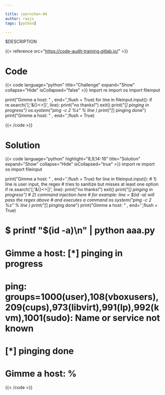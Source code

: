 ```yaml
---

title: joernchen-04
author: raxjs
tags: [python]

---
```


$DESCRIPTION

<!--more-->
{{< reference src="https://code-audit-training.gitlab.io/" >}}

# Code
{{< code language="python"  title="Challenge" expand="Show" collapse="Hide" isCollapsed="false" >}}
import re
import os
import fileinput

print("Gimme a host: " , end='',flush = True)
for line in fileinput.input():
    if re.search('[;\'&{}<>|]', line):
        print("no thanks!")
        exit()
    print("[*] pinging in progress")
    os.system("ping -c 2 %s" % line )
    print("[*] pinging done")
    print("Gimme a host: " , end='',flush = True)

{{< /code >}}

# Solution
{{< code language="python" highlight="8,9,14-16" title="Solution" expand="Show" collapse="Hide" isCollapsed="true" >}}
import re
import os
import fileinput

print("Gimme a host: " , end='',flush = True)
for line in fileinput.input():
    # 1) line is user input, the regex
    #    tries to sanitize but misses at least one option
    if re.search('[;\'&{}<>|]', line):
        print("no thanks!")
        exit()
    print("[*] pinging in progress")
    # 2) command injection here
    #    for example:  line = $(id -a) will pass the regex above
    #    and executes a command
    os.system("ping -c 2 %s" % line )
    print("[*] pinging done")
    print("Gimme a host: " , end='',flush = True)


# $ printf "\$(id -a)\n" | python aaa.py
# Gimme a host: [*] pinging in progress
# ping: groups=1000(user),108(vboxusers),209(cups),973(libvirt),991(lp),992(kvm),1001(sudo): Name or service not known
# [*] pinging done
# Gimme a host: %



{{< /code >}}
